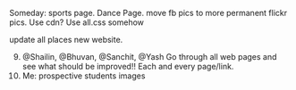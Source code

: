 Someday:
    sports page.
    Dance Page.
    move fb pics to more permanent flickr pics.
    Use cdn?
    Use all.css somehow

update all places new website.

9. @Shailin, @Bhuvan, @Sanchit, @Yash Go through all web pages and see what should be improved!! Each and every page/link.
10. Me: prospective students images
